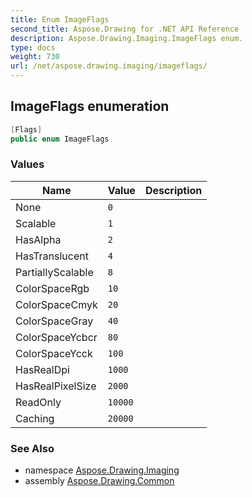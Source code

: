 ```yaml
---
title: Enum ImageFlags
second_title: Aspose.Drawing for .NET API Reference
description: Aspose.Drawing.Imaging.ImageFlags enum. 
type: docs
weight: 730
url: /net/aspose.drawing.imaging/imageflags/
---
```

## ImageFlags enumeration

```csharp
[Flags]
public enum ImageFlags
```

### Values

| Name | Value | Description |
| --- | --- | --- |
| None | `0` |  |
| Scalable | `1` |  |
| HasAlpha | `2` |  |
| HasTranslucent | `4` |  |
| PartiallyScalable | `8` |  |
| ColorSpaceRgb | `10` |  |
| ColorSpaceCmyk | `20` |  |
| ColorSpaceGray | `40` |  |
| ColorSpaceYcbcr | `80` |  |
| ColorSpaceYcck | `100` |  |
| HasRealDpi | `1000` |  |
| HasRealPixelSize | `2000` |  |
| ReadOnly | `10000` |  |
| Caching | `20000` |  |

### See Also

* namespace [Aspose.Drawing.Imaging](../../aspose.drawing.imaging/)
* assembly [Aspose.Drawing.Common](../../)


